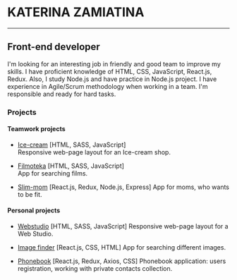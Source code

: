 # KATERINA ZAMIATINA
--------------------
## Front-end developer

I'm looking for an interesting job in friendly and good team to improve my skills. I have proficient knowledge of HTML, CSS, JavaScript, React.js, Redux. Also, I study Node.js and have practice in Node.js project. I have experience in Agile/Scrum methodology when working in a team. I'm responsible and ready for hard tasks.

### Projects

#### Teamwork projects

   * [Ice-cream](https://not-a-crutch-team.github.io/ice-cream-from-group-4/)
   [HTML, SASS, JavaScript]\
   Responsive web-page layout for an Ice-cream shop.

   * [Filmoteka](https://filmoteka-group4.netlify.app/)
   [HTML, SASS, JavaScript]\
   App for searching films.
   
   * [Slim-mom](https://slimmom5group.netlify.app/)
   [React.js, Redux, Node.js, Express]
   App for moms, who wants to be fit.

#### Personal projects

   * [Webstudio](https://katerina-zamiatina.github.io/goit-markup-hw-08/)
   [HTML, SASS, JavaScript]
   Responsive web-page layout for a Web Studio.

   * [Image finder](https://katerina-zamiatina.github.io/goit-react-hw-03-image-finder/)
   [React.js, CSS, HTML]
   App for searching different images.

   * [Phonebook](https://amazing-phonebook.netlify.app/)
   [React.js, Redux, Axios, CSS]
   Phonebook application: users registration, working with private contacts collection.